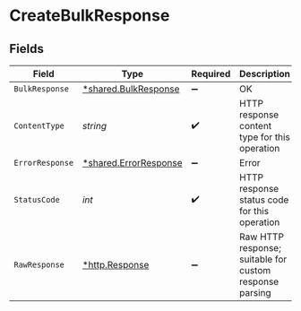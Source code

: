 # CreateBulkResponse


## Fields

| Field                                                         | Type                                                          | Required                                                      | Description                                                   |
| ------------------------------------------------------------- | ------------------------------------------------------------- | ------------------------------------------------------------- | ------------------------------------------------------------- |
| `BulkResponse`                                                | [*shared.BulkResponse](../../models/shared/bulkresponse.md)   | :heavy_minus_sign:                                            | OK                                                            |
| `ContentType`                                                 | *string*                                                      | :heavy_check_mark:                                            | HTTP response content type for this operation                 |
| `ErrorResponse`                                               | [*shared.ErrorResponse](../../models/shared/errorresponse.md) | :heavy_minus_sign:                                            | Error                                                         |
| `StatusCode`                                                  | *int*                                                         | :heavy_check_mark:                                            | HTTP response status code for this operation                  |
| `RawResponse`                                                 | [*http.Response](https://pkg.go.dev/net/http#Response)        | :heavy_minus_sign:                                            | Raw HTTP response; suitable for custom response parsing       |